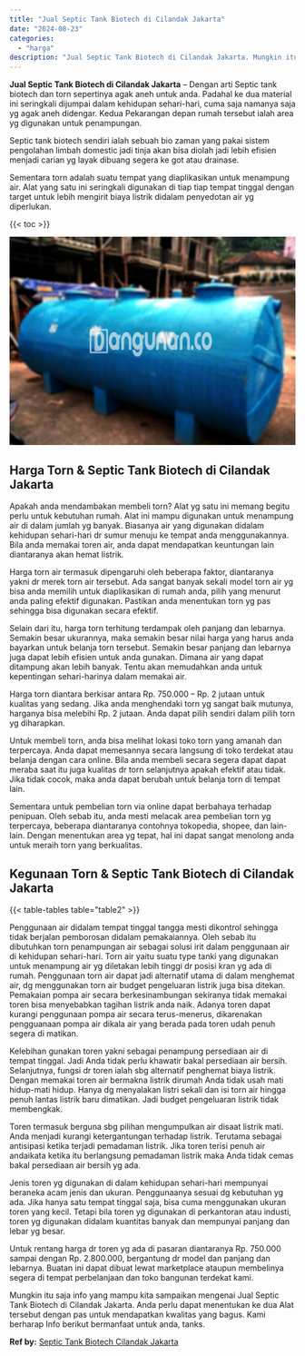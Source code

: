 ```yaml
---
title: "Jual Septic Tank Biotech di Cilandak Jakarta"
date: "2024-08-23"
categories: 
  - "harga"
description: "Jual Septic Tank Biotech di Cilandak Jakarta. Mungkin itu saja info yang mampu kita sampaikan mengenai Jual Septic Tank Biotech di Cilandak Jakarta. Anda per..."
---
```


**Jual Septic Tank Biotech di Cilandak Jakarta** – Dengan arti Septic tank biotech dan torn sepertinya agak aneh untuk anda. Padahal ke dua material ini seringkali dijumpai dalam kehidupan sehari-hari, cuma saja namanya saja yg agak aneh didengar. Kedua Pekarangan depan rumah tersebut ialah area yg digunakan untuk penampungan.

Septic tank biotech sendiri ialah sebuah bio zaman yang pakai sistem pengolahan limbah domestic jadi tinja akan bisa diolah jadi lebih efisien menjadi carian yg layak dibuang segera ke got atau drainase.

Sementara torn adalah suatu tempat yang diaplikasikan untuk menampung air. Alat yang satu ini seringkali digunakan di tiap tiap tempat tinggal dengan target untuk lebih mengirit biaya listrik didalam penyedotan air yg diperlukan.

{{< toc >}}

![Jual Septic Tank Biotech di Cilandak Jakarta](/images/jual-bio-septictank-31.png)

## Harga Torn & Septic Tank Biotech di Cilandak Jakarta

Apakah anda mendambakan membeli torn? Alat yg satu ini memang begitu perlu untuk kebutuhan rumah. Alat ini mampu digunakan untuk menampung air di dalam jumlah yg banyak. Biasanya air yang digunakan didalam kehidupan sehari-hari dr sumur menuju ke tempat anda menggunakannya. Bila anda memakai toren air, anda dapat mendapatkan keuntungan lain diantaranya akan hemat listrik.

Harga torn air termasuk dipengaruhi oleh beberapa faktor, diantaranya yakni dr merek torn air tersebut. Ada sangat banyak sekali model torn air yg bisa anda memilih untuk diaplikasikan di rumah anda, pilih yang menurut anda paling efektif digunakan. Pastikan anda menentukan torn yg pas sehingga bisa digunakan secara efektif.

Selain dari itu, harga torn terhitung terdampak oleh panjang dan lebarnya. Semakin besar ukurannya, maka semakin besar nilai harga yang harus anda bayarkan untuk belanja torn tersebut. Semakin besar panjang dan lebarnya juga dapat lebih efisien untuk anda gunakan. Dimana air yang dapat ditampung akan lebih banyak. Tentu akan memudahkan anda untuk kepentingan sehari-harinya dalam memakai air.

Harga torn diantara berkisar antara Rp. 750.000 – Rp. 2 jutaan untuk kualitas yang sedang. Jika anda menghendaki torn yg sangat baik mutunya, harganya bisa melebihi Rp. 2 jutaan. Anda dapat pilih sendiri dalam pilih torn yg diharapkan.

Untuk membeli torn, anda bisa melihat lokasi toko torn yang amanah dan terpercaya. Anda dapat memesannya secara langsung di toko terdekat atau belanja dengan cara online. Bila anda membeli secara segera dapat dapat meraba saat itu juga kualitas dr torn selanjutnya apakah efektif atau tidak. Jika tidak cocok, maka anda dapat berubah untuk belanja torn di tempat lain.

Sementara untuk pembelian torn via online dapat berbahaya terhadap penipuan. Oleh sebab itu, anda mesti melacak area pembelian torn yg terpercaya, beberapa diantaranya contohnya tokopedia, shopee, dan lain-lain. Dengan menentukan area yg tepat, hal ini dapat sangat menolong anda untuk meraih torn yang berkualitas.

## Kegunaan Torn & Septic Tank Biotech di Cilandak Jakarta

{{< table-tables table="table2" >}}

Penggunaan air didalam tempat tinggal tangga mesti dikontrol sehingga tidak berjalan pemborosan didalam pemakaiannya. Oleh sebab itu dibutuhkan torn penampungan air sebagai solusi irit dalam penggunaan air di kehidupan sehari-hari. Torn air yaitu suatu type tanki yang digunakan untuk menampung air yg diletakan lebih tinggi dr posisi kran yg ada di rumah. Penggunaan torn air dapat jadi alternatif utama di dalam menghemat air, dg menggunakan torn air budget pengeluaran listrik juga bisa ditekan. Pemakaian pompa air secara berkesinambungan sekiranya tidak memakai toren bisa menyebabkan tagihan listrik anda naik. Adanya toren dapat kurangi penggunaan pompa air secara terus-menerus, dikarenakan pengguanaan pompa air dikala air yang berada pada toren udah penuh segera di matikan.

Kelebihan gunakan toren yakni sebagai penampung persediaan air di tempat tinggal. Jadi Anda tidak perlu khawatir bakal persediaan air bersih. Selanjutnya, fungsi dr toren ialah sbg alternatif penghemat biaya listrik. Dengan memakai toren air bermakna listrik dirumah Anda tidak usah mati hidup-mati hidup. Hanya dg menyalakan listri sekali dan isi torn air hingga penuh lantas listrik baru dimatikan. Jadi budget pengeluaran listrik tidak membengkak.

Toren termasuk berguna sbg pilihan mengumpulkan air disaat listrik mati. Anda menjadi kurangi ketergantungan terhadap listrik. Terutama sebagai antisipasi ketika terjadi pemadaman listrik. Jika toren terisi penuh air andaikata ketika itu berlangsung pemadaman listrik maka Anda tidak cemas bakal persediaan air bersih yg ada.

Jenis toren yg digunakan di dalam kehidupan sehari-hari mempunyai beraneka acam jenis dan ukuran. Penggunaanya sesuai dg kebutuhan yg ada. Jika hanya satu tempat tinggal saja, bisa cuma menggunakan ukuran toren yang kecil. Tetapi bila toren yg digunakan di perkantoran atau industi, toren yg digunakan didalam kuantitas banyak dan mempunyai panjang dan lebar yg besar.

Untuk rentang harga dr toren yg ada di pasaran diantaranya Rp. 750.000 sampai dengan Rp. 2.800.000, bergantung dr model dan panjang dan lebarnya. Buatan ini dapat dibuat lewat marketplace ataupun membelinya segera di tempat perbelanjaan dan toko bangunan terdekat kami.

Mungkin itu saja info yang mampu kita sampaikan mengenai Jual Septic Tank Biotech di Cilandak Jakarta. Anda perlu dapat menentukan ke dua Alat tersebut dengan pas untuk mendapatkan kwalitas yang bagus. Kami berharap Info berikut bermanfaat untuk anda, tanks.

**Ref by:** [Septic Tank Biotech Cilandak Jakarta](https://id.wikipedia.org/wiki/Septic)
